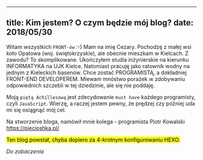 ----
title: Kim jestem? O czym będzie mój blog?
date: 2018/05/30
----

Witam wszystkich `FRONT-ów` :-)
Mam na imię Cezary. Pochodzę z małej wsi koło Opatowa (woj. świętokrzyskie),
ale obecnie mieszkam w Kielcach. Z zawodu? To skomplikowane.
Ukończyłem studia inżynierskie na kierunku INFORMATYKA na UJK Kielce.
Natomiast pracuję jako ratownik wodny na jednym z Kieleckich basenów.
Chce zostać PROGRAMISTĄ, a dokładniej FRONT-END DEVELOPEREM. Miewam
mnóstwo porażek w zdobywaniu odpowiednich szczebli w tej dziedzinie,
ale się nie poddaję.

Moją `piętą Achillesową` jest zdecydowanie `must have` każdego
programisty, czyli `JavaScript`. Wierzę, a raczej jestem pewny, że
prędzej czy później uda mi się osiągnąć mój cel.

Na stworzenie bloga, namówił mnie kolega - programista Piotr Kowalski <https://piecioshka.pl/>

<mark>Ten blog powstał, chyba dopiero za 4-krotnym konfigurowaniu HEXO.</mark>

_Do zobaczenia_

